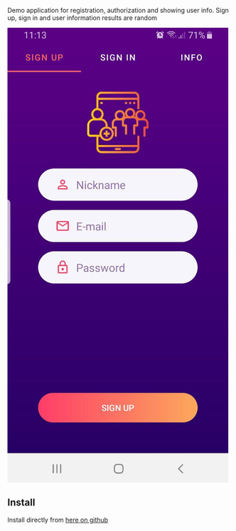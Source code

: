 Demo application for registration, authorization and showing user info. Sign up, sign in and user information results are random

![Screenshot](https://raw.githubusercontent.com/Gamurar/docs/master/sign-up-screen.jpg)

Install
-------
Install directly from [here on github](https://github.com/ankidroid/Anki-Android/releases/latest)
